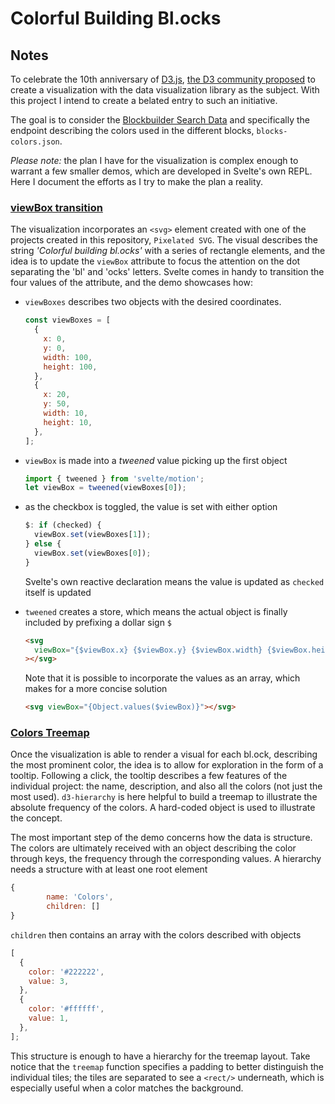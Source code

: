# Colorful Building Bl.ocks

## Notes

To celebrate the 10th anniversary of [D3.js](https://d3js.org/), [the D3 community proposed](https://d3js.community/d3-parade-2021) to create a visualization with the data visualization library as the subject. With this project I intend to create a belated entry to such an initiative.

The goal is to consider the [Blockbuilder Search Data](https://observablehq.com/@enjalot/blockbuilder-search-data) and specifically the endpoint describing the colors used in the different blocks, `blocks-colors.json`.

_Please note:_ the plan I have for the visualization is complex enough to warrant a few smaller demos, which are developed in Svelte's own REPL. Here I document the efforts as I try to make the plan a reality.

### [viewBox transition](https://svelte.dev/repl/df0f8d719d8443a89c7fcca52920b7e3?version=3.38.2)

The visualization incorporates an `<svg>` element created with one of the projects created in this repository, `Pixelated SVG`. The visual describes the string _'Colorful building bl.ocks'_ with a series of rectangle elements, and the idea is to update the `viewBox` attribute to focus the attention on the dot separating the 'bl' and 'ocks' letters. Svelte comes in handy to transition the four values of the attribute, and the demo showcases how:

- `viewBoxes` describes two objects with the desired coordinates.

  ```js
  const viewBoxes = [
    {
      x: 0,
      y: 0,
      width: 100,
      height: 100,
    },
    {
      x: 20,
      y: 50,
      width: 10,
      height: 10,
    },
  ];
  ```

- `viewBox` is made into a _tweened_ value picking up the first object

  ```js
  import { tweened } from 'svelte/motion';
  let viewBox = tweened(viewBoxes[0]);
  ```

- as the checkbox is toggled, the value is set with either option

  ```js
  $: if (checked) {
    viewBox.set(viewBoxes[1]);
  } else {
    viewBox.set(viewBoxes[0]);
  }
  ```

  Svelte's own reactive declaration means the value is updated as `checked` itself is updated

- `tweened` creates a store, which means the actual object is finally included by prefixing a dollar sign `$`

  ```html
  <svg
    viewBox="{$viewBox.x} {$viewBox.y} {$viewBox.width} {$viewBox.height}"
  ></svg>
  ```

  Note that it is possible to incorporate the values as an array, which makes for a more concise solution

  ```html
  <svg viewBox="{Object.values($viewBox)}"></svg>
  ```

### [Colors Treemap](https://svelte.dev/repl/b2c64c05fbd641b191407c84e6b688fa?version=3)

Once the visualization is able to render a visual for each bl.ock, describing the most prominent color, the idea is to allow for exploration in the form of a tooltip. Following a click, the tooltip describes a few features of the individual project: the name, description, and also all the colors (not just the most used). `d3-hierarchy` is here helpful to build a treemap to illustrate the absolute frequency of the colors. A hard-coded object is used to illustrate the concept.

The most important step of the demo concerns how the data is structure. The colors are ultimately received with an object describing the color through keys, the frequency through the corresponding values. A hierarchy needs a structure with at least one root element

```js
{
		name: 'Colors',
		children: []
}
```

`children` then contains an array with the colors described with objects

```js
[
  {
    color: '#222222',
    value: 3,
  },
  {
    color: '#ffffff',
    value: 1,
  },
];
```

This structure is enough to have a hierarchy for the treemap layout. Take notice that the `treemap` function specifies a padding to better distinguish the individual tiles; the tiles are separated to see a `<rect/>` underneath, which is especially useful when a color matches the background.
